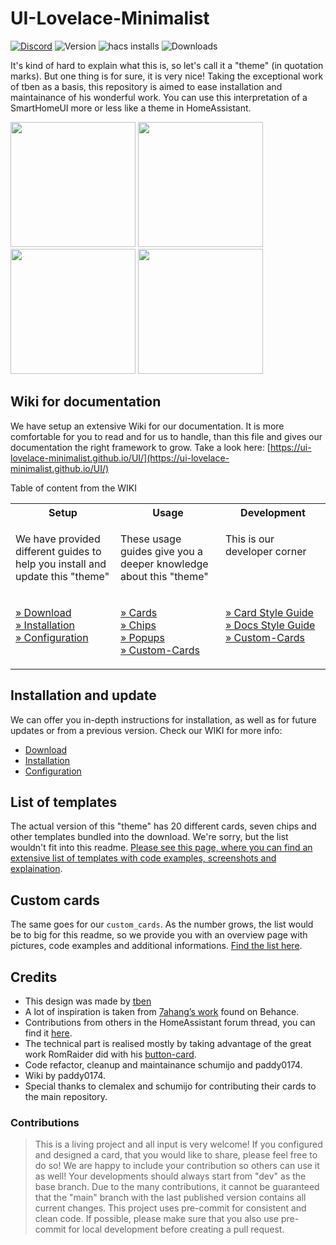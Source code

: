 # UI-Lovelace-Minimalist

[![Discord](https://badgen.net/discord/online-members/TPXg9b7GfR)](https://discord.gg/TPXg9b7GfR)
![Version](https://img.shields.io/github/v/release/UI-Lovelace-Minimalist/UI)
![hacs installs](https://img.shields.io/endpoint.svg?url=https%3A%2F%2Flauwbier.nl%2Fhacs%2Fui_lovelace_minimalist)
![Downloads](https://img.shields.io/github/downloads/UI-Lovelace-Minimalist/UI/total)

It's kind of hard to explain what this is, so let's call it a "theme" (in quotation marks). But one thing is for sure, it is very nice! Taking the exceptional work of tben as a basis, this repository is aimed to ease installation and maintainance of his wonderful work. You can use this interpretation of a SmartHomeUI more or less like a theme in HomeAssistant.

<img src="./docs/assets/img/example_home.png" width="200"> <img src="./docs/assets/img/example_temperature.png" width="200"> <img src="./docs/assets/img/example_consumption.png" width="200"> <img src="./docs/assets/img/example_localisation.png" width="200">

## Wiki for documentation

We have setup an extensive Wiki for our documentation. It is more comfortable for you to read and for us to handle, than this file and gives our documentation the right framework to grow.
Take a look here: [https://ui-lovelace-minimalist.github.io/UI/](https://ui-lovelace-minimalist.github.io/UI/)

Table of content from the WIKI
<br>
<table>
<tr>
<th style="width: 33%;">Setup</th>
<th style="width: 33%;">Usage</th>
<th style="width: 33%;">Development</th>
</tr>
<tr>
  <td style="vertical-align: top;">
    <p>We have provided different guides to help you install and update this "theme"</p>
  </td>
  <td style="vertical-align: top;">
    <p>These usage guides give you a deeper knowledge about this "theme"</p>
  </td>
  <td style="vertical-align: top;">
    <p>This is our developer corner</p>
  </td>
<tr>
<td style="vertical-align: top;">
  <p>
    <a href="https://ui-lovelace-minimalist.github.io/UI/setup/download/">&raquo;&nbsp;Download</a><br>
    <a href="https://ui-lovelace-minimalist.github.io/UI/setup/installation/">&raquo;&nbsp;Installation</a><br>
    <a href="https://ui-lovelace-minimalist.github.io/UI/setup/configuration/">&raquo;&nbsp;Configuration</a><br>
  </p>
</td>
<td style="vertical-align: top;">
  <p>
    <a href="https://ui-lovelace-minimalist.github.io/UI/usage/cards/card_battery/">&raquo;&nbsp;Cards</a><br>
    <a href="https://ui-lovelace-minimalist.github.io/UI/usage/chips/chip_alarm/">&raquo;&nbsp;Chips</a><br>
    <a href="https://ui-lovelace-minimalist.github.io/UI/usage/popups/popup_aircondition/">&raquo;&nbsp;Popups</a><br>
    <a href="https://ui-lovelace-minimalist.github.io/UI/usage/custom_cards/custom_card_bar_card/">&raquo;&nbsp;Custom-Cards</a><br>
  </p>
</td>
<td style="vertical-align: top;">
  <p>
    <a href="https://ui-lovelace-minimalist.github.io/UI/development/card_style_guide/">&raquo;&nbsp;Card Style Guide</a><br>
    <a href="https://ui-lovelace-minimalist.github.io/UI/development/docs_style_guide/">&raquo;&nbsp;Docs Style Guide</a><br>
    <a href="https://ui-lovelace-minimalist.github.io/UI/development/custom_cards/">&raquo;&nbsp;Custom-Cards</a><br>
  </p>
</td>
</tr>
</table>

## Installation and update

We can offer you in-depth instructions for installation, as well as for future updates or from a previous version. Check our WIKI for more info:

- [Download](https://ui-lovelace-minimalist.github.io/UI/setup/download/)
- [Installation](https://ui-lovelace-minimalist.github.io/UI/setup/installation/)
- [Configuration](https://ui-lovelace-minimalist.github.io/UI/setup/configuration/)

## List of templates

The actual version of this "theme" has 20 different cards, seven chips and other templates bundled into the download. We're sorry, but the list wouldn't fit into this readme. [Please see this page, where you can find an extensive list of templates with code examples, screenshots and explaination](https://ui-lovelace-minimalist.github.io/UI/usage/cards/card_battery/).

## Custom cards

The same goes for our `custom_cards`. As the number grows, the list would be to big for this readme, so we provide you with an overview page with pictures, code examples and additional informations. [Find the list here](https://ui-lovelace-minimalist.github.io/UI/usage/custom_cards/custom_card_bar_card/).

## Credits

- This design was made by [tben](https://community.home-assistant.io/u/tben/summary)
- A lot of inspiration is taken from [7ahang’s work](https://www.behance.net/gallery/88433905/Redesign-Smart-Home) found on Behance.
- Contributions from others in the HomeAssistant forum thread, you can find it [here](https://community.home-assistant.io/t/lovelace-ui-minimalist/322687).
- The technical part is realised mostly by taking advantage of the great work RomRaider did with his [button-card](https://github.com/custom-cards/button-card).
- Code refactor, cleanup and maintainance schumijo and paddy0174.
- Wiki by paddy0174.
- Special thanks to clemalex and schumijo for contributing their cards to the main repository.

### Contributions

>This is a living project and all input is very welcome! If you configured and designed  a card, that you would like to share, please feel free to do so! We are happy to include your contribution so others can use it as well!
Your developments should always start from "dev" as the base branch. Due to the many contributions, it cannot be guaranteed that the "main" branch with the last published version contains all current changes.
This project uses pre-commit for consistent and clean code. If possible, please make sure that you also use pre-commit for local development before creating a pull request.
